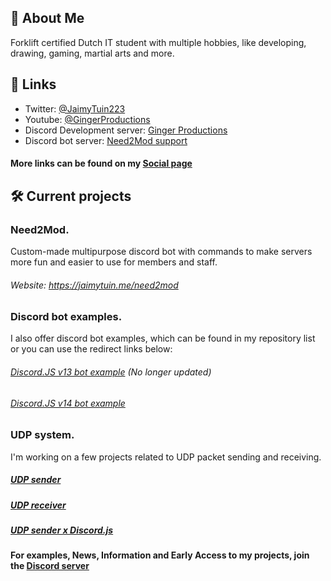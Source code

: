 
## 🚀 About Me
Forklift certified Dutch IT student with multiple hobbies, like developing, drawing, gaming,  martial arts and more.


## 🔗 Links


- Twitter: [@JaimyTuin223](https://twitter.com/jaimytuin223)
- Youtube: [@GingerProductions](https://youtube.com/@GingerProductions)
- Discord Development server: [Ginger Productions](https://discord.gg/XeqteUmBen)
- Discord bot server: [Need2Mod support](https://discord.gg/D8ZcY8SJdy) 

#### More links can be found on my [Social page](https://jaimytuin.me/social)
## 🛠 Current projects
### Need2Mod.
Custom-made multipurpose discord bot with commands to make servers more fun and easier to use for members and staff.
###### Website: https://jaimytuin.me/need2mod

### Discord bot examples.
I also offer discord bot examples, which can be found in my repository list or you can use the redirect links below:
###### [Discord.JS v13 bot example](https://github.com/JaimyTuin223/discord.js-v13-bot) (No longer updated)
###### [Discord.JS v14 bot example](https://github.com/JaimyTuin223/discord.js-v14-bot)

### UDP system.
I'm working on a few projects related to UDP packet sending and receiving.

##### [UDP sender](https://github.com/JaimyTuin223/UDP-sender)
##### [UDP receiver](https://github.com/JaimyTuin223/UDP-receiver)
##### [UDP sender x Discord.js](https://github.com/JaimyTuin223/udp-js)

#### For examples, News, Information and Early Access to my projects, join the [Discord server](https://discord.gg/XeqteUmBen)
